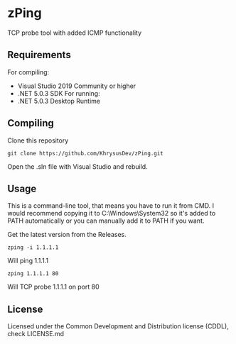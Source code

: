 # zPing
TCP probe tool with added ICMP functionality

## Requirements
For compiling:
- Visual Studio 2019 Community or higher
- .NET 5.0.3 SDK
For running:
- .NET 5.0.3 Desktop Runtime

## Compiling
Clone this repository
```
git clone https://github.com/KhrysusDev/zPing.git
```

Open the .sln file with Visual Studio and rebuild.

## Usage
This is a command-line tool, that means you have to run it from CMD. I would recommend copying it to C:\Windows\System32 so it's added to PATH
automatically or you can manually add it to PATH if you want.

Get the latest version from the Releases.
```
zping -i 1.1.1.1
```
Will ping 1.1.1.1

```
zping 1.1.1.1 80
```
Will TCP probe 1.1.1.1 on port 80

## License
Licensed under the Common Development and Distribution license (CDDL), check LICENSE.md
